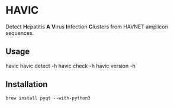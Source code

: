 # HAVIC
Detect **H**epatitis **A** **V**irus **I**nfection **C**lusters from HAVNET amplicon sequences.  

## Usage
havic
havic detect -h
havic check -h
havic version -h



## Installation
```
brew install pyqt --with-python3
```
